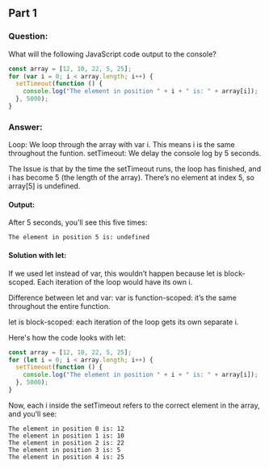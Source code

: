## Part 1

### Question:
What will the following JavaScript code output to the console?
```javascript
const array = [12, 10, 22, 5, 25];
for (var i = 0; i < array.length; i++) {
  setTimeout(function () {
    console.log("The element in position " + i + " is: " + array[i]);
  }, 5000);
}
```

### Answer:
Loop: We loop through the array with var i. This means i is the same throughout the funtion.
setTimeout: We delay the console log by 5 seconds.

The Issue is that by the time the setTimeout runs, the loop has finished, and i has become 5 (the length of the array). There’s no element at index 5, so array[5] is undefined.

#### Output:
After 5 seconds, you’ll see this five times:
```
The element in position 5 is: undefined
```

#### Solution with let:
If we used let instead of var, this wouldn’t happen because let is block-scoped. Each iteration of the loop would have its own i.

Difference between let and var:
var is function-scoped: it’s the same throughout the entire function.

let is block-scoped: each iteration of the loop gets its own separate i.

Here's how the code looks with let:

```javascript
const array = [12, 10, 22, 5, 25];
for (let i = 0; i < array.length; i++) {
  setTimeout(function () {
    console.log("The element in position " + i + " is: " + array[i]);
  }, 5000);
}
```
Now, each i inside the setTimeout refers to the correct element in the array, and you’ll see:
```
The element in position 0 is: 12
The element in position 1 is: 10
The element in position 2 is: 22
The element in position 3 is: 5
The element in position 4 is: 25
```

